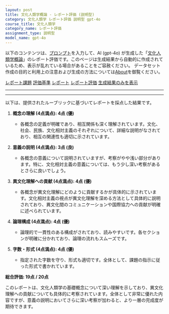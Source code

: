 ```yaml
---
layout: post
title: 文化人類学概論 - レポート評価 (説明型)
category: 文化人類学 レポート評価 説明型 gpt-4o
course_title: 文化人類学
category_name: レポート評価
assignment_type: 説明型
model_name: gpt-4o
---
```


以下のコンテンツは、[プロンプト](http://127.0.0.1:8000/generated/文化人類学/gpt-4o/prompt_レポート評価-説明型.md)を入力して、AI (gpt-4o) が生成した「[文化人類学概論](/contents/文化人類学/)」のレポート評価です。このページは生成結果から自動的に作成されているため、表示が乱れている場合があることをご容赦ください。
データセット作成の目的と利用上の注意および生成の方法については[About](/About)を御覧ください。

[レポート課題](../レポート課題-説明型)
[評価基準](../評価基準-説明型)
[レポート](../レポート-説明型)
[レポート評価](../レポート評価-説明型)
[生成結果のみを表示](http://127.0.0.1:8000/generated/文化人類学/gpt-4o/レポート評価-説明型.md)
  

***
***
  
以下は、提供されたルーブリックに基づいてレポートを採点した結果です。

1. **概念の理解 (4点満点): 4点 (優)**
   - 各概念の定義が明確であり、相互関係も深く理解されています。文化、社会、民族、文化相対主義のそれぞれについて、詳細な説明がなされており、相互の関連性も適切に示されています。

2. **意義の説明 (4点満点): 3点 (良)**
   - 各概念の意義について説明されていますが、考察がやや浅い部分があります。特に、文化相対主義の意義については、もう少し深い考察があるとさらに良いでしょう。

3. **異文化理解への貢献 (4点満点): 4点 (優)**
   - 各概念が異文化理解にどのように貢献するかが具体的に示されています。文化相対主義の視点が異文化理解を深める方法として具体的に説明されており、異文化間のコミュニケーションや国際協力への貢献が明確に述べられています。

4. **論理構成 (4点満点): 4点 (優)**
   - 論理的で一貫性のある構成がされており、読みやすいです。各セクションが明確に分かれており、論理の流れもスムーズです。

5. **字数・形式 (4点満点): 4点 (優)**
   - 指定された字数を守り、形式も適切です。全体として、課題の指示に従った形式で書かれています。

**総合評価: 19点 / 20点**

このレポートは、文化人類学の基礎概念について深い理解を示しており、異文化理解への貢献についても具体的に考察されています。全体として非常に優れた内容ですが、意義の説明においてさらに深い考察が加わると、より一層の完成度が期待できます。

